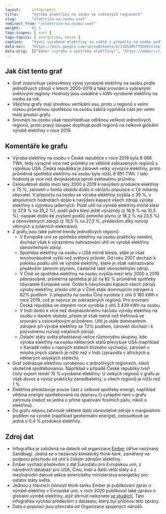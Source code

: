 ```yaml
---
layout:     infographic
title:      "Výroba elektřiny na osobu ve světových regionech"
slug:       "elektrina-na-osobu-svet"
redirect_from: "/elektrina-na-osobu-svet"
weight:     92.3
tags-scopes: [ svet ]
tags-topics: [ energetika, emise ]
caption:    "Vývoj vyrobené elektřiny ve světě v přepočtu na osobu podle jednotlivých zdrojů v letech 2000–2019, včetně údajů pro hlavní světové regiony. Hodnoty jsou uváděné v kWh na osobu za rok."
data-our:   "https://docs.google.com/spreadsheets/d/1SQSnRSfTQ5HVxVJvwj4igfl22hyblYVjDo_INceKy4I"
data-orig:  [["Ember (výroba a spotřeba elektřiny)", "https://ember-climate.org/project/data-global-electricity-review/"], ["OSN (populace)", "https://population.un.org/wpp/Download/Files/1_Indicators%20(Standard)/EXCEL_FILES/1_Population/WPP2019_POP_F01_1_TOTAL_POPULATION_BOTH_SEXES.xlsx"]]
---
```


## Jak číst tento graf

* Graf znázorňuje celosvětový vývoj vyrobené elektřiny na osobu podle jednotlivých zdrojů v letech 2000–2019 a také srovnání s vybranými světovými regiony. Hodnoty jsou uváděné v <glossary id="w">kWh</glossary> vyrobené elektřiny na osobu za rok.
* Všechny grafy mají shodnou vertikální osu, proto u regionů s velmi nízkou průměrnou spotřebou na osobu zabírá vyplněná část jen velmi malý prostor grafu.
* Srovnání na osobu však nezohledňuje odlišnou velikost jednotlivých regionů, proto pravý sloupec doplňuje podíl regionů na celkové globální výrobě elektřiny v roce 2019.

## Komentáře ke grafu

* Výroba elektřiny na osobu v České republice v roce 2019 byla 8 066 TWh, tedy výrazně více než průměry ve většině zobrazených regionů s výjimkou USA. Česká republika je zároveň velký vývozce elektřiny, proto průměrná spotřeba elektřiny na osobu byla nižší, 6 891 TWh. I tato hodnota je více než dvojnásobná oproti světovému průměru.
* Celosvětově došlo mezi lety 2000 a 2019 k navýšení produkce elektřiny o 75 %, zároveň v tomto období došlo k nárůstu populace o 1,6 miliardy obyvatel. V přepočtu na osobu se výroba elektřiny zvýšila o 39 %, v absolutních hodnotách došlo k navýšení kapacit všech zdrojů výroby elektřiny s výjimkou jaderných. Podíl uhlí na výrobě elektřiny mírně klesl (z 37,9 % na 35,2 %), podíl jádra klesl ještě výrazněji (z 16,9 % na 10,5 %), naopak došlo ke zvýšení podílů zemního plynu (z 18,2 % na 23,5 %) a obnovitelných zdrojů (z 19,5 % na 27,3 %, především díky rozvoji větrných a solárních elektráren).
* Z grafu jsou také patrné trendy jednotlivých regionů:
  * V Evropské unii se spotřeba elektřiny na osobu prakticky nemění, dochází však k výraznému nahrazování uhlí ve výrobě elektřiny obnovitelnými zdroji.
  * Spotřeba elektřiny na osobu v USA mírně klesla, stále je však mnohonásobně vyšší než světový průměr. Od roku 2007 dochází k poklesu podílu uhlí ve výrobě elektřiny, které je však nahrazováno především zemním plynem, částečně také obnovitelnými zdroji.
  * V Číně se spotřeba elektřiny na osobu zvýšila mezi lety 2000 a 2019 pětinásobně, průměrná spotřeba je již na 82 % průměrné spotřeby obyvatele Evropské unie. Došlo k navyšování kapacit všech zdrojů výroby elektřiny, přesto uhlí je v Číně stále dominujícím zdrojem s 62% podílem. V přepočtu na osobu Čína vyrobila z uhlí 3 180 kWh v roce 2019, což je nejvíce ze zobrazených regionů. Pro srovnání Česká republika ve stejném roce vyrobila z uhlí 3 439 kWh na osobu.
  * V Indii došlo k více než dvojnásobnému nárůstu výroby elektřiny na osobu v daném období, přesto je však méně než třetinová ve srovnání s celosvětovým průměrem. Uhlí je stále dominantním zdrojem při výrobě elektřiny se 72% podílem, zároveň dochází i k pozvolnému rozvoji ostatních zdrojů.
  * Ostatní státy světa představují velice různorodou skupinu, kde výroba elektřiny na osobu některých států převyšuje USA (například v Kanadě nebo v ropných státech blízkého východu), zároveň v mnoha jiných státech je nižší než v Indii (zpravidla v afrických a některých asijských státech).
* Graf zobrazuje elektřinu vyrobenou v jednotlivých regionech, nikoli skutečně spotřebovanou. Například v případě České republiky tvoří čistý export téměř 15 % vyrobené elektřiny. U velkých regionů v grafu je však dovoz a vývoz prakticky zanedbatelný, u všech regionů je nižší než 1 %.
* Elektřina představuje pouze část z celkové spotřeby energií, například většina energie spotřebovaná na dopravu či vytápění není v grafu zahrnuta (neboť se jedná o přímé spalování fosilních paliv, nikoli o elektřinu).
* Do grafu nejsou zahrnuté některé další obnovitelné zdroje s marginálním podílem na výrobě (například geotermální energie), celosvětově se jedná o 0,4 % produkce elektřiny.

## Zdroj dat

* Infografika je založená na datech od organizace [Ember](https://ember-climate.org/) (dříve nazývaný Sandbag). Jedná se o nezávislý klimatický think-tank, zaměřený na podporu přechodu od uhlí k čistým zdrojům elektřiny.
* Ember vychází především z dat Eurostatu pro Evropskou unii, z národních databází pro USA, Čínu, Indii a další větší státy a z mezinárodní datové sekce amerického ministerstva energetiky pro ostatní státy světa.
* Jednou z hlavních činností think-tanku Ember je publikování zpráv o výrobě elektřiny v Evropské unii, v roce 2020 publikoval také zprávu o globální výrobě elektřiny, jejíž shrnutí naleznete [ve studiích](/studie/2020_globalni-zprava-o-elektrine). Tato infografika vychází především z datasetu, který byl přílohou této zprávy.
* Data o populaci jsou převzata od Organizace spojených národů.
